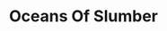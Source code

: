 ---
title: "Oceans Of Slumber"
summary: "Oceans of Slumber is an American heavy metal band from Houston, Texas, formed in 2011."
image: "oceans-of-slumber.jpg"
apple_music_artist_url: "https://music.apple.com/gb/artist/oceans-of-slumber/598002228"
wikipedia_url: "https://en.wikipedia.org/wiki/Oceans_of_Slumber"
---